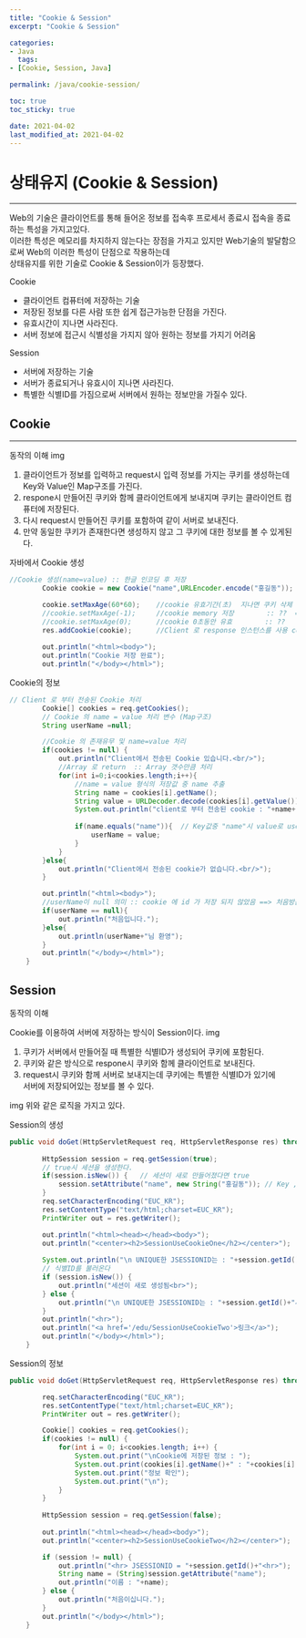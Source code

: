 ```yaml
---
title: "Cookie & Session"
excerpt: "Cookie & Session"

categories:
- Java
  tags:
- [Cookie, Session, Java]

permalink: /java/cookie-session/

toc: true
toc_sticky: true

date: 2021-04-02
last_modified_at: 2021-04-02
---
```


# 상태유지 (Cookie & Session)

---
Web의 기술은 클라이언트를 통해 들어온 정보를 접속후 프로세서 종료시 접속을 종료하는 특성을 가지고있다.    
이러한 특성은 메모리를 차지하지 않는다는 장점을 가지고 있지만 Web기술의 발달함으로써 Web의 이러한 특성이 단점으로 작용하는데  
상태유지를 위한 기술로 Cookie & Session이가 등장했다.

Cookie
* 클라이언트 컴퓨터에 저장하는 기술
* 저장된 정보를 다른 사람 또한 쉽게 접근가능한 단점을 가진다.
* 유효시간이 지나면 사라진다.
* 서버 정보에 접근시 식별성을 가지지 않아 원하는 정보를 가지기 어려움

Session
* 서버에 저장하는 기술
* 서버가 종료되거나 유효시이 지나면 사라진다.
* 특별한 식별ID를 가짐으로써 서버에서 원하는 정보만을 가질수 있다.

## Cookie

---
동작의 이해
img

1. 클라이언트가 정보를 입력하고 request시 입력 정보를 가지는 쿠키를 생성하는데 Key와 Value인 Map구조를 가진다.
2. respone시 만들어진 쿠키와 함께 클라이언트에게 보내지며 쿠키는 클라이언트 컴퓨터에 저장된다.  
3. 다시 request시 만들어진 쿠키를 포함하여 같이 서버로 보내진다.
4. 만약 동일한 쿠키가 존재한다면 생성하지 않고 그 쿠키에 대한 정보를 볼 수 있게된다.

자바에서 Cookie 생성
```java
//Cookie 생성(name=value) :: 한글 인코딩 후 저장
		Cookie cookie = new Cookie("name",URLEncoder.encode("홍길동"));

        cookie.setMaxAge(60*60);	//cookie 유효기간(초)  지나면 쿠키 삭제
		//cookie.setMaxAge(-1);		//cookie memory 저장        :: ??	 ==> API확인 
		//cookie.setMaxAge(0);	 	//cookie 0초동안 유효		:: ??	 ==> API확인 
		res.addCookie(cookie);		//Client 로 response 인스턴스를 사용 cookie 전송
				
        out.println("<html><body>");
		out.println("Cookie 저장 완료");
		out.println("</body></html>");
```
Cookie의 정보
```java
// Client 로 부터 전송된 Cookie 처리
		Cookie[] cookies = req.getCookies();
		// Cookie 의 name = value 처리 변수 (Map구조)
		String userName =null;

		//Cookie 의 존재유무 및 name=value 처리
		if(cookies != null) {
            out.println("Client에서 전송된 Cookie 있습니다.<br/>");
			//Array 로 return  :: Array 갯수만큼 처리
			for(int i=0;i<cookies.length;i++){
				//name = value 형식의 저장값 중 name 추출
				String name = cookies[i].getName();
				String value = URLDecoder.decode(cookies[i].getValue());
				System.out.println("client로 부터 전송된 cookie : "+name+"="+value);
				
				if(name.equals("name")){  // Key값중 "name"시 value로 userName 설정
					userName = value;
				}
			}
		}else{
            out.println("Client에서 전송된 cookie가 없습니다.<br/>");
        }

		out.println("<html><body>");
		//userName이 null 의미 :: cookie 에 id 가 저장 되지 않았음 ==> 처음방문
		if(userName == null){
			out.println("처음입니다.");
		}else{
			out.println(userName+"님 환영");
		}
		out.println("</body></html>");
	}
```

## Session
동작의 이해

Cookie를 이용하여 서버에 저장하는 방식이 Session이다.
img

1. 쿠키가 서버에서 만들어질 때 특별한 식별ID가 생성되어 쿠키에 포함된다.
2. 쿠키와 같은 방식으로 respone시 쿠키와 함께 클라이언트로 보내진다.
3. request시 쿠키와 함께 서버로 보내지는데 쿠키에는 특별한 식별ID가 있기에  
서버에 저장되어있는 정보를 볼 수 있다.

img
위와 같은 로직을 가지고 있다.

Session의 생성
```java
public void doGet(HttpServletRequest req, HttpServletResponse res) throws ServletException, IOException {
		
		HttpSession session = req.getSession(true);
		// true시 세션을 생성한다.
		if(session.isNew()) {   // 세션이 새로 만들어졌다면 true
			session.setAttribute("name", new String("홍길동")); // Key , Value 로 셋팅
		}
		req.setCharacterEncoding("EUC_KR");
		res.setContentType("text/html;charset=EUC_KR");
		PrintWriter out = res.getWriter();

		out.println("<html><head></head><body>");
		out.println("<center><h2>SessionUseCookieOne</h2></center>");
		
		System.out.println("\n UNIQUE한 JSESSIONID는 : "+session.getId());
		// 식별ID를 불러온다
		if (session.isNew()) {
			out.println("세션이 새로 생성됨<br>");
		} else {
			out.println("\n UNIQUE한 JSESSIONID는 : "+session.getId()+"사용중");
		}
		out.println("<hr>");
		out.println("<a href='/edu/SessionUseCookieTwo'>링크</a>");
		out.println("</body></html>");
	}
```
Session의 정보
```java
public void doGet(HttpServletRequest req, HttpServletResponse res) throws ServletException, IOException {

		req.setCharacterEncoding("EUC_KR");
		res.setContentType("text/html;charset=EUC_KR");
		PrintWriter out = res.getWriter();

		Cookie[] cookies = req.getCookies();
		if(cookies != null) {
			for(int i = 0; i<cookies.length; i++) {
				System.out.print("\nCookie에 저장된 정보 : ");
				System.out.print(cookies[i].getName()+" : "+cookies[i].getValue());
				System.out.print("정보 확인");
				System.out.print("\n");
			}
		}
		
		HttpSession session = req.getSession(false);
		
		out.println("<html><head></head><body>");
		out.println("<center><h2>SessionUseCookieTwo</h2></center>");

		if (session != null) {
			out.println("<hr> JSESSIONID = "+session.getId()+"<hr>");
			String name = (String)session.getAttribute("name");
			out.println("이름 : "+name);
		} else {
			out.println("처음이십니다.");
		}
		out.println("</body></html>");
	}
```



